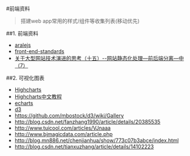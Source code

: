 #前端资料
>搭建web app常用的样式/组件等收集列表(移动优先)

##1. 前端资料

- [aralejs](https://github.com/aralejs/aralejs.org/)
- [front-end-standards](http://front-end-standards.com/)
- [关于大型网站技术演进的思考（十五）--网站静态化处理—前后端分离—中（7）](http://blog.jobbole.com/84590/)

##2. 可视化图表

- [Highcharts](http://www.highcharts.com/)
- [Highcharts中文教程](http://www.hcharts.cn/demo/index.php?p=13)
- [echarts](http://echarts.baidu.com/)
- [d3](http://d3js.org/)
- https://github.com/mbostock/d3/wiki/Gallery
- http://blog.csdn.net/fanzhang1990/article/details/20385535
- http://www.tuicool.com/articles/VJnaaa
- http://www.bjmagicdata.com/article.php
- http://blog.mn886.net/chenjianhua/show/773c07b3abce/index.html
- http://blog.csdn.net/tianxuzhang/article/details/14102223
